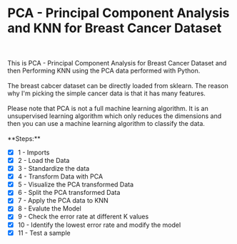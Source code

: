 # PCA - Principal Component Analysis and KNN for Breast Cancer Dataset
<br/>
<br/>
This is PCA - Principal Component Analysis for Breast Cancer Dataset and then Performing KNN using the PCA data performed with Python.
<br/>
<br/>
The breast cabcer dataset can be directly loaded from sklearn. The reason why I'm picking the simple cancer data is that it has many features. 
<br/>
<br/>
Please note that PCA is not a full machine learning algorithm. It is an unsupervised learning algorithm which only reduces the dimensions and then you can use a machine learning algorithm to classify the data. 
<br/>
<br/>
 **Steps:**

 - [x] 1 - Imports <br />
 - [x] 2 - Load the Data <br />
 - [x] 3 - Standardize the data <br />
 - [x] 4 - Transform Data with PCA <br />
 - [x] 5 - Visualize the PCA transformed Data <br />
 - [x] 6 - Split the PCA transformed Data<br />
 - [x] 7 - Apply the PCA data to KNN <br />
 - [x] 8 - Evalute the Model <br />
 - [x] 9 - Check the error rate at different K values <br />
 - [x] 10 - Identify the lowest error rate and modify the model <br />
 - [x] 11 - Test a sample <br />
